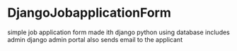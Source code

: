 # DjangoJobapplicationForm
simple job application form made ith django python using database
includes admin django admin portal
also sends email to the applicant
